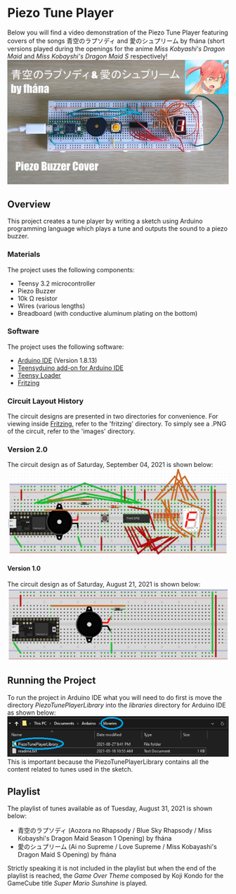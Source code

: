 # Piezo Tune Player
Below you will find a video demonstration of the Piezo Tune Player featuring covers of the songs 青空のラプソディ and 愛のシュプリーム by fhána (short versions played during the openings for the anime *Miss Kobyashi's Dragon Maid* and *Miss Kobayshi's Dragon Maid S* respectively!
<a href="https://www.youtube.com/watch?v=Sh1UfIPNsb4" title="Piezo Tune Player v2.0 Video Demo" target="_blank">
<img src="images/piezo-tune-player-v2.0-thumbnail.png" alt="Thumbnail image for YouTube video cover of fhána's 青空のラプソディ played using a piezo buzzer"/>
</a>
## Overview
This project creates a tune player by writing a sketch using Arduino programming language which plays a tune and outputs the sound to a piezo buzzer.
### Materials
The project uses the following components:
- Teensy 3.2 microcontroller
- Piezo Buzzer
- 10k Ω resistor
- Wires (various lengths)
- Breadboard (with conductive aluminum plating on the bottom)
### Software
The project uses the following software:
- [Arduino IDE](https://www.arduino.cc/en/Main/OldSoftwareReleases#previous) (Version 1.8.13)
- [Teensyduino add-on for Arduino IDE](https://www.pjrc.com/teensy/teensyduino.html)
- [Teensy Loader](https://www.pjrc.com/teensy/loader.html)
- [Fritzing](https://fritzing.org/)
### Circuit Layout History
The circuit designs are presented in two directories for convenience.
For viewing inside [Fritzing](https://fritzing.org/), refer to the 'fritzing' directory.
To simply see a .PNG of the circuit, refer to the 'images' directory.
### Version 2.0
The circuit design as of Saturday, September 04, 2021 is shown below:
![Version 2.0](images/piezo-tune-player-v2.0-circuit.png)
#### Version 1.0
The circuit design as of Saturday, August 21, 2021 is shown below:  
![Version 1.0 Circuit Design](images/piezo-tune-player-circuit.png)
## Running the Project
To run the project in Arduino IDE what you will need to do first is move the directory *PiezoTunePlayerLibrary* into the *libraries* directory for Arduino IDE as shown below:  
![Screenshot of where to put the PiezoTunePlayerLibrary](images/Where-to-put-PiezoTunePlayerLibrary.png)  
This is important because the PiezoTunePlayerLibrary contains all the content related to tunes used in the sketch.
## Playlist
The playlist of tunes available as of Tuesday, August 31, 2021 is shown below:
- 青空のラプソディ (Aozora no Rhapsody / Blue Sky Rhapsody / Miss Kobayshi's Dragon Maid Season 1 Opening) by fhána
- 愛のシュプリーム (Ai no Supreme / Love Supreme / Miss Kobayashi's Dragon Maid S Opening) by fhána  

Strictly speaking it is not included in the playlist but when the end of the playlist is reached, the *Game Over Theme* composed by Koji Kondo for the GameCube title *Super Mario Sunshine* is played.